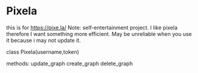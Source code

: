 # Pixela
this is for https://pixe.la/
Note: self-entertainment project. I like pixela therefore I want something more efficient. May be unreliable when you use it because i may not update it.

class Pixela(username,token)

methods:
update_graph
create_graph
delete_graph
